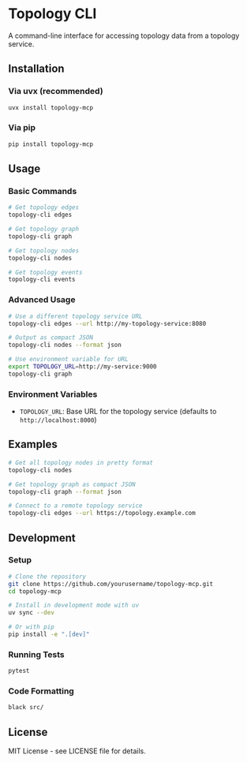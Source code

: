 # Topology CLI

A command-line interface for accessing topology data from a topology service.

## Installation

### Via uvx (recommended)

```bash
uvx install topology-mcp
```

### Via pip

```bash
pip install topology-mcp
```

## Usage

### Basic Commands

```bash
# Get topology edges
topology-cli edges

# Get topology graph
topology-cli graph

# Get topology nodes
topology-cli nodes

# Get topology events
topology-cli events
```

### Advanced Usage

```bash
# Use a different topology service URL
topology-cli edges --url http://my-topology-service:8080

# Output as compact JSON
topology-cli nodes --format json

# Use environment variable for URL
export TOPOLOGY_URL=http://my-service:9000
topology-cli graph
```

### Environment Variables

- `TOPOLOGY_URL`: Base URL for the topology service (defaults to `http://localhost:8000`)

## Examples

```bash
# Get all topology nodes in pretty format
topology-cli nodes

# Get topology graph as compact JSON
topology-cli graph --format json

# Connect to a remote topology service
topology-cli edges --url https://topology.example.com
```

## Development

### Setup

```bash
# Clone the repository
git clone https://github.com/yourusername/topology-mcp.git
cd topology-mcp

# Install in development mode with uv
uv sync --dev

# Or with pip
pip install -e ".[dev]"
```

### Running Tests

```bash
pytest
```

### Code Formatting

```bash
black src/
```

## License

MIT License - see LICENSE file for details.
